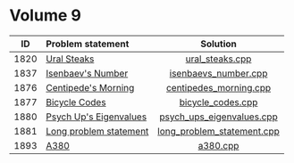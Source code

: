 # Volume 9

|  ID  |     Problem statement      |            Solution            |
|:----:|:---------------------------|:------------------------------:|
| 1820 | [Ural Steaks][]            | [ural_steaks.cpp][]            |
| 1837 | [Isenbaev's Number][]      | [isenbaevs_number.cpp][]       |
| 1876 | [Centipede's Morning][]    | [centipedes_morning.cpp][]     |
| 1877 | [Bicycle Codes][]          | [bicycle_codes.cpp][]          |
| 1880 | [Psych Up's Eigenvalues][] | [psych_ups_eigenvalues.cpp][]  |
| 1881 | [Long problem statement][] | [long_problem_statement.cpp][] |
| 1893 | [A380][]                   | [a380.cpp][]                   |

[Ural Steaks]:            http://acm.timus.ru/problem.aspx?space=1&num=1820
[Isenbaev's Number]:      http://acm.timus.ru/problem.aspx?space=1&num=1837
[Centipede's Morning]:    http://acm.timus.ru/problem.aspx?space=1&num=1876
[Bicycle Codes]:          http://acm.timus.ru/problem.aspx?space=1&num=1877
[Psych Up's Eigenvalues]: http://acm.timus.ru/problem.aspx?space=1&num=1880
[Long Problem statement]: http://acm.timus.ru/problem.aspx?space=1&num=1881
[A380]:                   http://acm.timus.ru/problem.aspx?space=1&num=1893

[ural_steaks.cpp]:            ural_steaks.cpp
[isenbaevs_number.cpp]:       isenbaevs_number.cpp
[centipedes_morning.cpp]:     centipedes_morning.cpp
[bicycle_codes.cpp]:          bicycle_codes.cpp
[psych_ups_eigenvalues.cpp]:  psych_ups_eigenvalues.cpp
[long_problem_statement.cpp]: long_problem_statement.cpp
[a380.cpp]:                   a380.cpp
